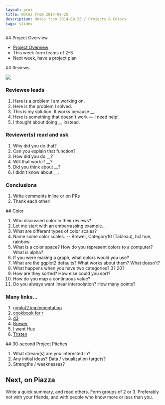 ```yaml
---
layout: pres
title: Notes from 2014-09-25
description: Notes from 2014-09-25 / Projects & Colors
tags: slides
---
```

<section>
## Project Overview

- [Project Overview](http://malecki.github.io/qmssviz/2014/09/22/Projects-what-are-they/)
- This week form teams of 2–3
- Next week, have a project plan

</section>
<section>
	<section>
## Reviews

![](http://www.osnews.com/images/comics/wtfm.jpg)

</section>
	<section>

### Reviewee leads

1. Here is a problem I am working on.
1. Here is the problem I solved.
1. This is my solution. It works because __.
1. Here is something that doesn't work — I need help!
1. I thought about doing __ instead.

</section>
	<section>

### Reviewer(s) read and ask

1. Why did you do that? 
1. Can you explain that function?
1. How did you do __?
1. Will that work if __?
1. Did you think about __?
1. I didn't know about __.

</section>
	<section>

### Conclusions

1. Write comments inline or on PRs
1. Thank each other!

</section>
</section>
<section>
	<section>
## Color

1. Who discussed color in their reviews?
1. Let me start with an embarrassing example…
1. What are different types of color scales?
1. Name some color scales. -- Brewer, Category10 (Tableau), hcl hue, rainbow
1. What is a color space? How do you represent colors to a computer? What is alpha?
1. If you were making a graph, what colors would you use?
1. What are the ggplot2 defaults? What works about them? What doesn't?
1. What happens when you have two categories? 3? 20?
1. How are they sorted? How else could you sort?
1. How do you map a continuous value? 
1. Do you always want linear interpolation? How many points?

</section>
	<section>

### Many links…

1. [ggplot2 implementation](https://github.com/hadley/ggplot2/blob/master/R/scale-hue.r)
1. [cookbook for r](http://www.cookbook-r.com/Graphs/Colors_(ggplot2)/)
1. [d3](https://github.com/mbostock/d3/wiki/Ordinal-Scales#categorical-colors)
1. [Brewer](https://github.com/mbostock/d3/wiki/Ordinal-Scales#colorbrewer)
1. [I want Hue](http://tools.medialab.sciences-po.fr/iwanthue/index.php)
1. [Tristen](http://tristen.ca/hcl-picker/#/hlc/6/1/21313E/EFEE69)

</section>
</section>
<section>
	<section>
## 30-second Project Pitches

1. What stream(s) are you interested in? 
1. Any initial ideas? Data / visualization targets?
1. Strengths / weaknesses?

</section>
	<section>

## Next, on Piazza

Write a quick summary, and read others. Form groups of 2 or 3. Preferably not with your friends, and with people who know more or less than you. 
</section>
</section>